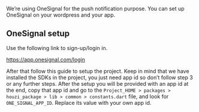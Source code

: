 <!-- ---
title: Push Notification integration
category: Tools Setup
order: 14
--- -->

We’re using OneSignal for the push notification purpose. You can set up OneSignal on your wordpress and your app.

## OneSignal setup
Use the following link to sign-up/login in.

https://app.onesignal.com/login

After that follow this guide to setup the project. Keep in mind that we have installed the SDKs in the project, you just need app id so don’t follow step 3 or any further steps.
After the setup you will be provided with an app id at the end, copy that app id and go to the `Project_HOME > packages > houzi_package > lib > common > constants.dart` file, and look for `ONE_SIGNAL_APP_ID`. Replace its value with your own app id.